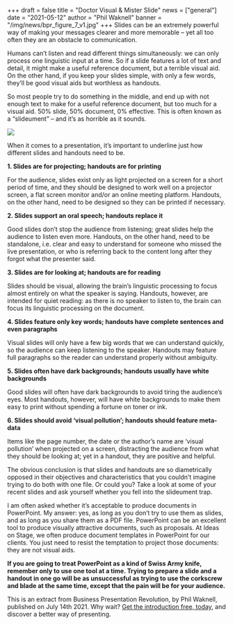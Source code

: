 +++
draft = false
title = "Doctor Visual & Mister Slide"
news = ["general"]
date = "2021-05-12"
author = "Phil Waknell"
banner = "/img/news/bpr_figure_7_v1.jpg"
+++
Slides can be an extremely powerful way of making your messages clearer and more memorable – yet all too often they are an obstacle to communication.

Humans can’t listen and read different things simultaneously: we can only process one linguistic input at a time. So if a slide features a lot of text and detail, it might make a useful reference document, but a terrible visual aid. On the other hand, if you keep your slides simple, with only a few words, they’ll be good visual aids but worthless as handouts.

So most people try to do something in the middle, and end up with not enough text to make for a useful reference document, but too much for a visual aid. 50% slide, 50% document, 0% effective. This is often known as a “slideument” – and it’s as horrible as it sounds.

![](/img/news/bpr_figure_7_v1.jpg)

When it comes to a presentation, it’s important to underline just how different slides and handouts need to be.

**1. Slides are for projecting; handouts are for printing**

For the audience, slides exist only as light projected on a screen for a short period of time, and they should be designed to work well on a projector screen, a flat screen monitor and/or an online meeting platform. Handouts, on the other hand, need to be designed so they can be printed if necessary.

**2. Slides support an oral speech; handouts replace it**

Good slides don’t stop the audience from listening; great slides help the audience to listen even more. Handouts, on the other hand, need to be standalone, i.e. clear and easy to understand for someone who missed the live presentation, or who is referring back to the content long after they forgot what the presenter said.

**3. Slides are for looking at; handouts are for reading**

Slides should be visual, allowing the brain’s linguistic processing to focus almost entirely on what the speaker is saying. Handouts, however, are intended for quiet reading: as there is no speaker to listen to, the brain can focus its linguistic processing on the document.

**4. Slides feature only key words; handouts have complete sentences and even paragraphs**

Visual slides will only have a few big words that we can understand quickly, so the audience can keep listening to the speaker. Handouts may feature full paragraphs so the reader can understand properly without ambiguity.

**5. Slides often have dark backgrounds; handouts usually have white backgrounds**

Good slides will often have dark backgrounds to avoid tiring the audience’s eyes. Most handouts, however, will have white backgrounds to make them easy to print without spending a fortune on toner or ink.

**6. Slides should avoid ‘visual pollution’; handouts should feature meta-data**

Items like the page number, the date or the author’s name are ‘visual pollution’ when projected on a screen, distracting the audience from what they should be looking at; yet in a handout, they are positive and helpful.

The obvious conclusion is that slides and handouts are so diametrically opposed in their objectives and characteristics that you couldn’t imagine trying to do both with one file. Or could you? Take a look at some of your recent slides and ask yourself whether you fell into the slideument trap.

I am often asked whether it’s acceptable to produce documents in PowerPoint. My answer: yes, as long as you don’t try to use them as slides, and as long as you share them as a PDF file. PowerPoint can be an excellent tool to produce visually attractive documents, such as proposals. At Ideas on Stage, we often produce document templates in PowerPoint for our clients. You just need to resist the temptation to project those documents: they are not visual aids.

**If you are going to treat PowerPoint as a kind of Swiss Army knife, remember only to use one tool at a time. Trying to prepare a slide and a handout in one go will be as unsuccessful as trying to use the corkscrew and blade at the same time, except that the pain will be for your audience.**

This is an extract from Business Presentation Revolution, by Phil Waknell, published on July 14th 2021. Why wait? [Get the introduction free, today](https://www.ideasonstage.com/resources/books/business-presentation-revolution-book/), and discover a better way of presenting.